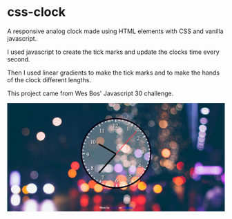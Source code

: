 # css-clock

A responsive analog clock made using HTML elements with CSS and vanilla javascript.

I used javascript to create the tick marks and update the clocks time every second.

Then I used linear gradients to make the tick marks and to make the hands of the clock different lengths.

This project came from Wes Bos' Javascript 30 challenge.

![clock](screen-shot-css-clock.png)
